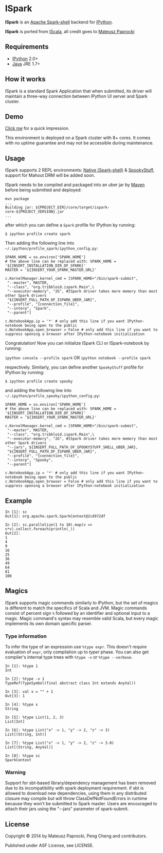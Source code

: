 ISpark
======

**ISpark** is an [Apache Spark-shell](http://spark.apache.org/) backend for [IPython](http://ipython.org).

**ISpark** is ported from [IScala](https://github.com/mattpap/IScala), all credit goes to [Mateusz Paprocki](https://github.com/mattpap)

## Requirements

* [IPython](http://ipython.org/ipython-doc/stable/install/install.html) 2.0+
* [Java](http://wwww.java.com) JRE 1.7+

## How it works

ISpark is a standard Spark Application that when submitted, its driver will maintain a three-way connection
between IPython UI server and Spark cluster.

## Demo

[Click me](http://ec2-54-88-74-212.compute-1.amazonaws.com:8888/tree) for a quick impression.

This environment is deployed on a Spark cluster with 8+ cores. It comes with no uptime guarantee and may not be accessible during maintenance.

## Usage

ISpark supports 2 REPL environments: [Native (Spark-shell)](http://spark.apache.org/docs/latest/quick-start.html) & [SpookyStuff](https://github.com/tribbloid/spookystuff), support for Mahout DRM
will be added soon.

ISpark needs to be compiled and packaged into an uber jar by [Maven](http://maven.apache.org/) before being submitted and deployed:

```
mvn package
...
Building jar: ${PROJECT_DIR}/core/target/ispark-core-${PROJECT_VERSION}.jar
...
```

after which you can define a `Spark` profile for IPython by running:
```
$ ipython profile create spark
```
Then adding the following line into `~/.ipython/profile_spark/ipython_config.py`:

```
SPARK_HOME = os.environ['SPARK_HOME']
# the above line can be replaced with: SPARK_HOME = '${INSERT_INSTALLATION_DIR_OF_SPARK}'
MASTER = '${INSERT_YOUR_SPARK_MASTER_URL}'

c.KernelManager.kernel_cmd = [SPARK_HOME+"/bin/spark-submit",
 "--master", MASTER,
 "--class", "org.tribbloid.ispark.Main",\
 "--executor-memory", "2G", #ISpark driver takes more memory than most other Spark drivers
 "${INSERT_FULL_PATH_OF_ISPARK_UBER_JAR}",
 "--profile", "{connection_file}",
 "--interp", "Spark",
 "--parent"]

c.NotebookApp.ip = '*' # only add this line if you want IPython-notebook being open to the public
c.NotebookApp.open_browser = False # only add this line if you want to suppress opening a browser after IPython-notebook initialization
```

Congratulation! Now you can initialize ISpark CLI or ISpark-notebook by running:

`ipython console --profile spark` OR `ipython notebook --profile spark`

respectively. Similarly, you can define another `SpookyStuff` profile for IPython by running:
```
$ ipython profile create spooky
```
and adding the following line into `~/.ipython/profile_spooky/ipython_config.py`:

```
SPARK_HOME = os.environ['SPARK_HOME']
# the above line can be replaced with: SPARK_HOME = '${INSERT_INSTALLATION_DIR_OF_SPARK}'
MASTER = '${INSERT_YOUR_SPARK_MASTER_URL}'

c.KernelManager.kernel_cmd = [SPARK_HOME+"/bin/spark-submit",
 "--master", MASTER,
 "--class", "org.tribbloid.ispark.Main",\
 "--executor-memory", "2G", #ISpark driver takes more memory than most other Spark drivers
 "--jars", ${INSERT_FULL_PATH_OF_SPOOKYSTUFF_SHELL_UBER_JAR},
 "${INSERT_FULL_PATH_OF_ISPARK_UBER_JAR}",
 "--profile", "{connection_file}",
 "--interp", "Spooky",
 "--parent"]

c.NotebookApp.ip = '*' # only add this line if you want IPython-notebook being open to the public
c.NotebookApp.open_browser = False # only add this line if you want to suppress opening a browser after IPython-notebook initialization
```

## Example

```
In [1]: sc
Out[1]: org.apache.spark.SparkContext@2cd972df

In [2]: sc.parallelize(1 to 10).map(v => v*v).collect.foreach(println(_))
Out[2]:
1
4
9
16
25
36
49
64
81
100
```

## Magics

ISpark supports magic commands similarly to IPython, but the set of magics is
different to match the specifics of Scala and JVM. Magic commands consist of
percent sign `%` followed by an identifier and optional input to a magic. Magic
command's syntax may resemble valid Scala, but every magic implements its own
domain specific parser.

### Type information

To infer the type of an expression use `%type expr`. This doesn't require
evaluation of `expr`, only compilation up to _typer_ phase. You can also
get compiler's internal type trees with `%type -v` or `%type --verbose`.

```
In [1]: %type 1
Int

In [2]: %type -v 1
TypeRef(TypeSymbol(final abstract class Int extends AnyVal))

In [3]: val x = "" + 1
Out[3]: 1

In [4]: %type x
String

In [5]: %type List(1, 2, 3)
List[Int]

In [6]: %type List("x" -> 1, "y" -> 2, "z" -> 3)
List[(String, Int)]

In [7]: %type List("x" -> 1, "y" -> 2, "z" -> 3.0)
List[(String, AnyVal)]

In [8]: %type sc
SparkContext
```
### Warning

Support for sbt-based library/dependency management has been removed due to its incompatibility with spark deployment requirement.
if sbt is allowed to download new dependencies, using them in any distributed closure may compile
but will throw ClassDefNotFoundErrors in runtime because they won't be submitted to Spark master.
Users are encouraged to attach their jars using the "--jars" parameter of spark-submit.

## License

Copyright &copy; 2014 by Mateusz Paprocki, Peng Cheng and contributors.

Published under ASF License, see LICENSE.
